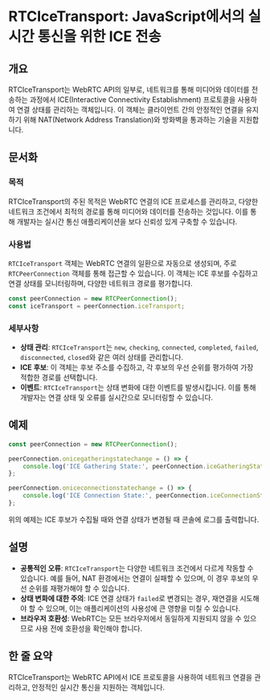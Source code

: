 <!--
Meta Description: # RTCIceTransport: JavaScript에서의 실시간 통신을 위한 ICE 전송 ## 개요 RTCIceTransport는 WebRTC API의 일부로, 네트워크를 통해 미디어와 데이터를 전송하는 과정에서 ICE(Interactive Connectivity E...
Meta Keywords: ice, peerconnection, 있습니다, rtcicetransport, webrtc
-->

# RTCIceTransport: JavaScript에서의 실시간 통신을 위한 ICE 전송

## 개요
RTCIceTransport는 WebRTC API의 일부로, 네트워크를 통해 미디어와 데이터를 전송하는 과정에서 ICE(Interactive Connectivity Establishment) 프로토콜을 사용하여 연결 상태를 관리하는 객체입니다. 이 객체는 클라이언트 간의 안정적인 연결을 유지하기 위해 NAT(Network Address Translation)와 방화벽을 통과하는 기술을 지원합니다.

## 문서화

### 목적
RTCIceTransport의 주된 목적은 WebRTC 연결의 ICE 프로세스를 관리하고, 다양한 네트워크 조건에서 최적의 경로를 통해 미디어와 데이터를 전송하는 것입니다. 이를 통해 개발자는 실시간 통신 애플리케이션을 보다 신뢰성 있게 구축할 수 있습니다.

### 사용법
`RTCIceTransport` 객체는 WebRTC 연결의 일환으로 자동으로 생성되며, 주로 `RTCPeerConnection` 객체를 통해 접근할 수 있습니다. 이 객체는 ICE 후보를 수집하고 연결 상태를 모니터링하며, 다양한 네트워크 경로를 평가합니다.

```javascript
const peerConnection = new RTCPeerConnection();
const iceTransport = peerConnection.iceTransport;
```

### 세부사항
- **상태 관리**: `RTCIceTransport`는 `new`, `checking`, `connected`, `completed`, `failed`, `disconnected`, `closed`와 같은 여러 상태를 관리합니다.
- **ICE 후보**: 이 객체는 후보 주소를 수집하고, 각 후보의 우선 순위를 평가하여 가장 적합한 경로를 선택합니다.
- **이벤트**: `RTCIceTransport`는 상태 변화에 대한 이벤트를 발생시킵니다. 이를 통해 개발자는 연결 상태 및 오류를 실시간으로 모니터링할 수 있습니다.

## 예제

```javascript
const peerConnection = new RTCPeerConnection();

peerConnection.onicegatheringstatechange = () => {
    console.log('ICE Gathering State:', peerConnection.iceGatheringState);
};

peerConnection.oniceconnectionstatechange = () => {
    console.log('ICE Connection State:', peerConnection.iceConnectionState);
};
```

위의 예제는 ICE 후보가 수집될 때와 연결 상태가 변경될 때 콘솔에 로그를 출력합니다.

## 설명
- **공통적인 오류**: `RTCIceTransport`는 다양한 네트워크 조건에서 다르게 작동할 수 있습니다. 예를 들어, NAT 환경에서는 연결이 실패할 수 있으며, 이 경우 후보의 우선 순위를 재평가해야 할 수 있습니다.
- **상태 변화에 대한 주의**: ICE 연결 상태가 `failed`로 변경되는 경우, 재연결을 시도해야 할 수 있으며, 이는 애플리케이션의 사용성에 큰 영향을 미칠 수 있습니다.
- **브라우저 호환성**: WebRTC는 모든 브라우저에서 동일하게 지원되지 않을 수 있으므로 사용 전에 호환성을 확인해야 합니다.

## 한 줄 요약
RTCIceTransport는 WebRTC API에서 ICE 프로토콜을 사용하여 네트워크 연결을 관리하고, 안정적인 실시간 통신을 지원하는 객체입니다.